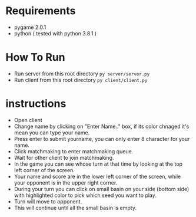 # Requirements
- pygame 2.0.1
- python ( tested with python 3.8.1 )
# How To Run
- Run server from this root directory ```py server/server.py```
- Run client from this root directory ```py client/client.py```

# instructions
- Open client
- Change name by clicking on "Enter Name.." box, if its color chnaged it's mean you can type your name.
- Press enter to submit yourname, you can only enter 8 character for your name.
- Click matchmaking to enter matchmaking queue.
- Wait for other client to join matchmaking.
- In the game you can see whose turn at that time by looking at the top left corner of the screen.
- Your name and score are in the lower left corner of the screen, while your opponent is in the upper right corner.
- During your turn you can click on small basin on your side (bottom side) with highlighted color to pick which seed you want to play.
- Turn will move to opponent.
- This will continue until all the small basin is empty.